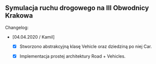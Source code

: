 ## Symulacja ruchu drogowego na III Obwodnicy Krakowa

Changelog:
* [04.04.2020 / Kamil]
    - [X] Stworzono abstrakcyjną klasę Vehicle oraz dziedziną po niej Car.  
    - [X] Implementacja prostej architektury Road + Vehicles.
  